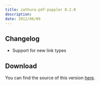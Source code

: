 ```yaml
---
title: zathura-pdf-poppler 0.2.0
description:  
date: 2012/06/09
---
```


## Changelog

* Support for new link types

## Download
You can find the source of this version
[here](/projects/zathura/plugins/zathura-pdf-poppler/).
